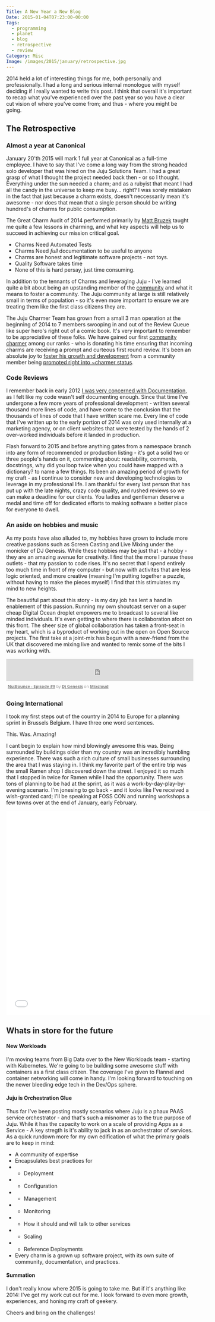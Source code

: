 ```yaml
---
Title: A New Year a New Blog
Date: 2015-01-04T07:23:00-00:00
Tags:
  - programming
  - planet
  - blog
  - retrospective
  - review
Category: Misc
Image: /images/2015/january/retrospective.jpg
---
```


2014 held a lot of interesting things for me, both personally and professionally. I had a long and serious internal monologue with myself deciding if I really wanted to write this post. I think that overall it's important to recap what you've experienced over the past year so you have a clear cut vision of where you've come from; and thus - where you might be going.

## The Retrospective

### Almost a year at Canonical

January 20'th 2015 will mark 1 full year at Canonical as a full-time employee. I have to say that I've come a long way from the strong headed solo developer that was hired on the Juju Solutions Team. I had a great grasp of what I thought the project needed back then - or so I thought. Everything under the sun needed a charm; and as a rubyist that meant I had all the candy in the universe to keep me busy... right? I was sorely mistaken in the fact that just because a charm exists, doesn't neccessarily mean it's awesome - nor does that mean that a single person should be writing hundred's of charms for public consumption.

The Great Charm Audit of 2014 performed primarily by [Matt Bruzek](http://bruzer.net) taught me quite a few lessons in charming, and what key aspects will help us to succeed in achieving our mission critical goal.

- Charms Need Automated Tests
- Charms Need *full* documentation to be useful to anyone
- Charms are honest and legitimate software projects - not toys.
- Quality Software takes time
- None of this is hard persay, just time consuming.

In addition to the tennants of Charms and leveraging Juju - I've learned quite a bit about being an upstanding member of the [community](https://wiki.ubuntu.com/LazyPower) and what it means to foster a community. The Juju community at large is still relatively small in terms of population - so it's even more important to ensure we are treating them like the first class citizens they are.

The Juju Charmer Team has grown from a small 3 man operation at the beginning of 2014 to 7 members swooping in and out of the Review Queue like super hero's right out of a comic book. It's very important to remember to be appreciative of these folks. We have gained our first [community charmer](https://www.google.com/+Jos%C3%A9AntonioRey) among our ranks - who is donating his time ensuring that incoming charms are receiving a prompt and curteous first round review. It's been an absolute joy to [foster his growth and development](https://docs.google.com/presentation/d/1iaMe8TyUVXfXjePbyhnNkGkewAj7P3MorEyNgjc3ODM/pub?start=false&loop=false&delayms=3000) from a community member being [promoted right into ~charmer status](https://www.mail-archive.com/juju@lists.ubuntu.com/msg01234.html).

### Code Reviews

I remember back in early 2012 [I was very concerned with Documentation](/more-documentation-really.html), as I felt like my code wasn't self documenting enough. Since that time I've undergone a few more years of professional development - written several thousand more lines of code, and have come to the conclusion that the thousands of lines of code that I have written scare me. Every line of code that I've written up to the early portion of 2014 was only used internally at a marketing agency, or on client websites that were tested by the hands of 2 over-worked individuals before it landed in production.

Flash forward to 2015 and before anything gates from a namespace branch into any form of recommended or production listing - it's got a solid two or three people's hands on it, commenting about: readability, comments, docstrings, why did you loop twice when you could have mapped with a dictionary? to name a few things. Its been an amazing period of growth for my craft - as I continue to consider new and developing technologies to leverage in my professional life. I am thankful for every last person that has put up with the late nights, crazy code quality, and rushed reviews so we can make a deadline for our clients. You ladies and gentleman deserve a medal and time off for dedicated efforts to making software a better place for everyone to dwell.

### An aside on hobbies and music

As my posts have also alluded to, my hobbies have grown to include more creative passions such as Screen Casting and Live Mixing under the monicker of DJ Genesis. While these hobbies may be just that - a hobby - they are an amazing avenue for creativity. I find that the more I pursue these outlets - that my passion to code rises. It's no secret that I spend entirely too much time in front of my computer - but now with activites that are less logic oriented, and more creative (meaning I'm putting together a puzzle, without having to make the pieces myself) I find that this stimulates my mind to new heights.

The beautiful part about this story - is my day job has lent a hand in enablement of this passion. Running my own shoutcast server on a super cheap Digital Ocean droplet empowers me to broadcast to several like minded individuals. It's even getting to where there is collaboration afoot on this front. The sheer size of global collaboration has taken a front-seat in my heart, which is a byproduct of working out in the open on Open Source projects. The first take at a joint-mix has begun with a new-friend from the UK that discovered me mixing live and wanted to remix some of the bits I was working with.

<iframe width="100%" height="60" src="https://www.mixcloud.com/widget/iframe/?feed=http%3A%2F%2Fwww.mixcloud.com%2Frahlgenesis%2Fnubounce-episode-9%2F&amp;mini=1&amp;embed_uuid=efa45b36-2566-43ab-a57c-01f93ce34d70&amp;replace=0&amp;hide_cover=1&amp;light=1&amp;embed_type=widget_standard&amp;hide_tracklist=1" frameborder="0"></iframe><div style="clear: both; height: 3px; width: auto;"></div><p style="display: block; font-size: 11px; font-family: 'Open Sans', Helvetica, Arial, sans-serif; margin: 0px; padding: 3px 4px; color: rgb(153, 153, 153); width: auto;"><a href="http://www.mixcloud.com/rahlgenesis/nubounce-episode-9/?utm_source=widget&amp;amp;utm_medium=web&amp;amp;utm_campaign=base_links&amp;amp;utm_term=resource_link" target="_blank" style="color:#808080; font-weight:bold;">Nu:Bounce - Episode #9</a><span> by </span><a href="http://www.mixcloud.com/rahlgenesis/?utm_source=widget&amp;amp;utm_medium=web&amp;amp;utm_campaign=base_links&amp;amp;utm_term=profile_link" target="_blank" style="color:#808080; font-weight:bold;">Dj Genesis</a><span> on </span><a href="http://www.mixcloud.com/?utm_source=widget&amp;utm_medium=web&amp;utm_campaign=base_links&amp;utm_term=homepage_link" target="_blank" style="color:#808080; font-weight:bold;"> Mixcloud</a></p><div style="clear: both; height: 3px; width: auto;"></div>

### Going International

I took my first steps out of the country in 2014 to Europe for a planning sprint in Brussels Belgium. I have three one word sentences.

This.
Was.
Amazing!

I cant begin to explain how mind blowingly awesome this was. Being surrounded by buildings older than my country was an incredibly humbling experience. There was such a rich culture of small businesses surrounding the area that I was staying in. I think my favorite part of the entire trip was the small Ramen shop I discovered down the street. I enjoyed it so much that I stopped in twice for Ramen while I had the opportunity. There was tons of planning to be had at the sprint, as it was a work-by-day-play-by-evening scenario. I'm jonesing to go back - and it looks like I've received a wish-granted card; I'll be speaking at FOSS CON and running workshops a few towns over at the end of January, early February.

<iframe class="embedly-embed" src="//cdn.embedly.com/widgets/media.html?src=http%3A%2F%2Fimgur.com%2Fa%2FrxN5e%2Fembed&url=http%3A%2F%2Fimgur.com%2Fa%2FrxN5e&image=http%3A%2F%2Fi.imgur.com%2FjVn6PdR.jpg&key=46ede28032504b8a9d2773ffc29bdf97&type=text%2Fhtml&schema=imgur" width="550" height="550" scrolling="no" frameborder="0" allowfullscreen></iframe>

## Whats in store for the future

#### New Workloads

I'm moving teams from Big Data over to the New Workloads team - starting with Kubernetes. We're going to be building some awesome stuff with containers as a first class citizen. The coverage I've given to Flannel and container networking will come in handy. I'm looking forward to touching on the newer bleeding edge tech in the Dev/Ops sphere.

#### Juju is Orchestration Glue

Thus far I've been posting mostly scenarios where Juju is a phaux PAAS service orchestrator - and that's such a misnomer as to the true purpose of Juju. While it has the capacity to work on a scale of providing Apps as a Service - A key stregth is it's ability to jack in as an orchestrator of services. As a quick rundown more for my own edification of what the primary goals are to keep in mind:

 - A community of expertise
 - Encapsulates best practices for
 - - Deployment
 - - Configuration
 - - Management
 - - Monitoring
 - - How it should and will talk to other services
 - - Scaling
 - - Reference Deployments
 - Every charm is a grown up software project, with its own suite of community, documentation, and practices.

#### Summation

I don't really know where 2015 is going to take me. But if it's anything like 2014: I've got my work cut out for me. I look forward to even more growth, experiences, and honing my craft of geekery.

Cheers and bring on the challenges!
